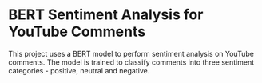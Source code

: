 # BERT Sentiment Analysis for YouTube Comments

This project uses a BERT model to perform sentiment analysis on YouTube comments. The model is trained to classify comments into three sentiment categories - positive, neutral and negative.